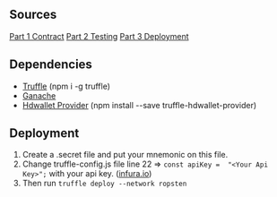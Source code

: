 ## Sources
 [Part 1 Contract](https://dev.to/kevinmaarek/getting-started-with-solidity-your-first-smart-contract-3mpe)
 [Part 2 Testing](https://dev.to/kevinmaarek/testing-your-smart-contract-with-truffle-3g6f)
 [Part 3 Deployment](https://dev.to/kevinmaarek/deploy-your-smart-contracts-with-truffle-1igl)

## Dependencies

 - [Truffle](https://www.npmjs.com/package/truffle) (npm i -g truffle)
 - [Ganache](https://trufflesuite.com/ganache/)
 - [Hdwallet Provider](https://www.npmjs.com/package/@truffle/hdwallet-provider) (npm install --save truffle-hdwallet-provider)

## Deployment

 1. Create a .secret file and put your mnemonic on this file.
 2. Change truffle-config.js file line 22 => `const apiKey =  "<Your Api Key>";` with your api key. ([infura.io](https://infura.io/))
 3. Then run `truffle deploy --network ropsten`
